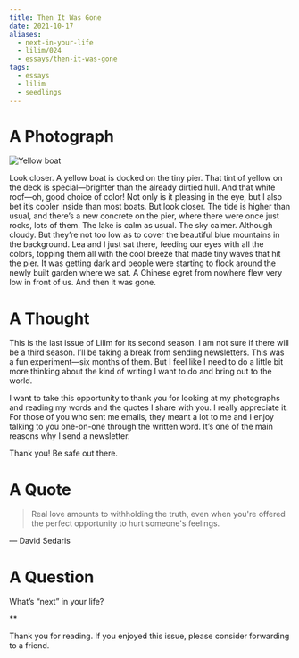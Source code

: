 ```yaml
---
title: Then It Was Gone
date: 2021-10-17
aliases:
  - next-in-your-life
  - lilim/024
  - essays/then-it-was-gone
tags:
  - essays
  - lilim
  - seedlings
---
```

# A Photograph

![Yellow boat](yellow-boat.jpeg)

Look closer. A yellow boat is docked on the tiny pier. That tint of yellow on the deck is special—brighter than the already dirtied hull. And that white roof—oh, good choice of color! Not only is it pleasing in the eye, but I also bet it’s cooler inside than most boats. But look closer. The tide is higher than usual, and there’s a new concrete on the pier, where there were once just rocks, lots of them. The lake is calm as usual. The sky calmer. Although cloudy. But they’re not too low as to cover the beautiful blue mountains in the background. Lea and I just sat there, feeding our eyes with all the colors, topping them all with the cool breeze that made tiny waves that hit the pier. It was getting dark and people were starting to flock around the newly built garden where we sat. A Chinese egret from nowhere flew very low in front of us. And then it was gone.

# A Thought

This is the last issue of Lilim for its second season. I am not sure if there will be a third season. I’ll be taking a break from sending newsletters. This was a fun experiment—six months of them. But I feel like I need to do a little bit more thinking about the kind of writing I want to do and bring out to the world.

I want to take this opportunity to thank you for looking at my photographs and reading my words and the quotes I share with you. I really appreciate it. For those of you who sent me emails, they meant a lot to me and I enjoy talking to you one-on-one through the written word. It’s one of the main reasons why I send a newsletter.

Thank you! Be safe out there.

# A Quote

> Real love amounts to withholding the truth, even when you're offered the perfect opportunity to hurt someone's feelings.

― David Sedaris

# A Question

What’s “next” in your life?

\**

Thank you for reading. If you enjoyed this issue, please consider forwarding to a friend.